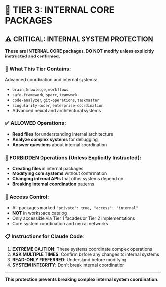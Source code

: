 # 🔐 TIER 3: INTERNAL CORE PACKAGES

## ⚠️ CRITICAL: INTERNAL SYSTEM PROTECTION

**These are INTERNAL CORE packages. DO NOT modify unless explicitly instructed and confirmed.**

### 🎯 What This Tier Contains:

Advanced coordination and internal systems:

- `brain`, `knowledge`, `workflows`
- `safe-framework`, `sparc`, `teamwork`
- `code-analyzer`, `git-operations`, `taskmaster`
- `singularity-coder`, `enterprise-coordination`
- Advanced neural and architectural systems

### ✅ ALLOWED Operations:

- **Read files** for understanding internal architecture
- **Analyze complex systems** for debugging
- **Answer questions** about internal coordination

### 🚫 FORBIDDEN Operations (Unless Explicitly Instructed):

- **Creating files** in internal packages
- **Modifying core systems** without confirmation
- **Changing internal APIs** that other systems depend on
- **Breaking internal coordination** patterns

### 🔐 Access Control:

- All packages marked `"private": true, "access": "internal"`
- **NOT** in workspace catalog
- Only accessible via Tier 1 facades or Tier 2 implementations
- Core system coordination and neural networks

### 📋 Instructions for Claude Code:

1. **EXTREME CAUTION**: These systems coordinate complex operations
2. **ASK MULTIPLE TIMES**: Confirm before any changes to internal systems
3. **READ-ONLY PREFERRED**: Understand before modifying
4. **SYSTEM INTEGRITY**: Don't break internal coordination

---

**This protection prevents breaking complex internal system coordination.**

